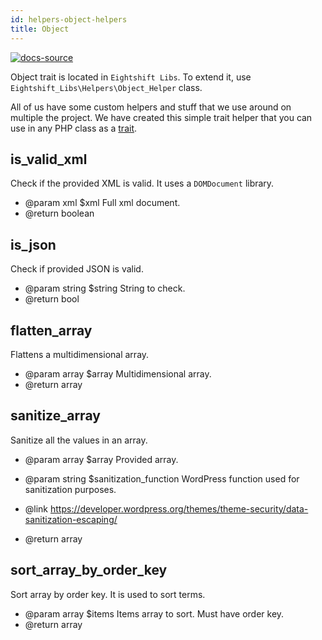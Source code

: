 ```yaml
---
id: helpers-object-helpers
title: Object
---
```


[![docs-source](https://img.shields.io/badge/source-eigthshift--libs-blue?style=for-the-badge&logo=php&labelColor=2a2a2a)](https://github.com/infinum/eightshift-libs/tree/v2.0.0/src/helpers/class-object-helper.php)

Object trait is located in `Eightshift Libs`. To extend it, use `Eightshift_Libs\Helpers\Object_Helper` class.

All of us have some custom helpers and stuff that we use around on multiple the project. We have created this simple trait helper that you can use in any PHP class as a [trait](/legacy/v4/guides/extending-classes).

## is_valid_xml

Check if the provided XML is valid. It uses a `DOMDocument` library.

- @param xml $xml Full xml document.
- @return boolean

## is_json

Check if provided JSON is valid.

- @param string $string String to check.
- @return bool

## flatten_array

Flattens a multidimensional array.

- @param array $array Multidimensional array.
- @return array

## sanitize_array

Sanitize all the values in an array.

- @param array $array Provided array.
- @param string $sanitization_function WordPress function used for sanitization purposes.

- @link https://developer.wordpress.org/themes/theme-security/data-sanitization-escaping/

- @return array

## sort_array_by_order_key

Sort array by order key. It is used to sort terms.

- @param array $items Items array to sort. Must have order key.
- @return array
